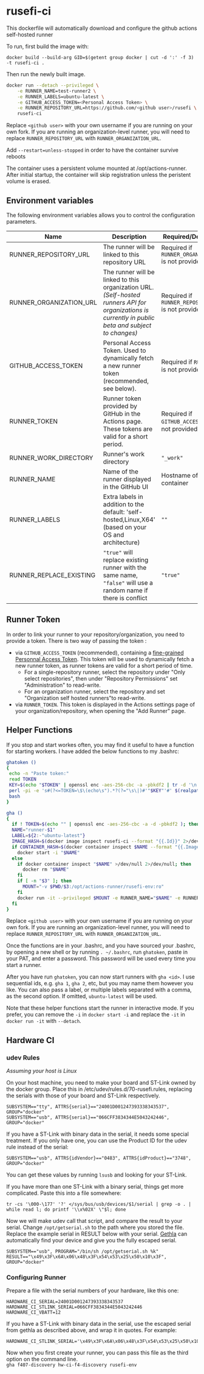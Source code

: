# rusefi-ci

This dockerfile will automatically download and configure the github actions self-hosted runner

To run, first build the image with:

`docker build --build-arg GID=$(getent group docker | cut -d ':' -f 3) -t rusefi-ci .`

Then run the newly built image.

```bash
docker run --detach --privileged \
    -e RUNNER_NAME=test-runner2 \
    -e RUNNER_LABELS=ubuntu-latest \
    -e GITHUB_ACCESS_TOKEN=<Personal Access Token> \
    -e RUNNER_REPOSITORY_URL=https://github.com/<github user>/rusefi \
    rusefi-ci
```
Replace `<github user>` with your own username if you are running on your own fork.
If you are running an organization-level runner, you will need to replace `RUNNER_REPOSITORY_URL` with `RUNNER_ORGANIZATION_URL`.


Add `--restart=unless-stopped` in order to have the container survive reboots

The container uses a persistent volume mounted at /opt/actions-runner. After initial startup, the container will skip registration unless the peristent volume is erased.

## Environment variables

The following environment variables allows you to control the configuration parameters.

| Name | Description | Required/Default value |
|------|---------------|-------------|
| RUNNER_REPOSITORY_URL | The runner will be linked to this repository URL | Required if `RUNNER_ORGANIZATION_URL` is not provided |
| RUNNER_ORGANIZATION_URL | The runner will be linked to this organization URL. *(Self-hosted runners API for organizations is currently in public beta and subject to changes)* | Required if `RUNNER_REPOSITORY_URL` is not provided |
| GITHUB_ACCESS_TOKEN | Personal Access Token. Used to dynamically fetch a new runner token (recommended, see below). | Required if `RUNNER_TOKEN` is not provided.
| RUNNER_TOKEN | Runner token provided by GitHub in the Actions page. These tokens are valid for a short period. | Required if `GITHUB_ACCESS_TOKEN` is not provided
| RUNNER_WORK_DIRECTORY | Runner's work directory | `"_work"`
| RUNNER_NAME | Name of the runner displayed in the GitHub UI | Hostname of the container
| RUNNER_LABELS | Extra labels in addition to the default: 'self-hosted,Linux,X64' (based on your OS and architecture) | `""`
| RUNNER_REPLACE_EXISTING | `"true"` will replace existing runner with the same name, `"false"` will use a random name if there is conflict | `"true"`

## Runner Token

In order to link your runner to your repository/organization, you need to provide a token. There is two way of passing the token :

* via `GITHUB_ACCESS_TOKEN` (recommended), containing a [fine-grained Personnal Access Token](https://github.com/settings/tokens). This token will be used to dynamically fetch a new runner token, as runner tokens are valid for a short period of time.
  * For a single-repository runner, select the repository under "Only select repositories", then under "Repository Permissions" set "Administration" to read-write.
  * For an organization runner, select the repository and set "Organization self hosted runners"to read-write.
* via `RUNNER_TOKEN`. This token is displayed in the Actions settings page of your organization/repository, when opening the "Add Runner" page.

## Helper Functions

If you stop and start workes often, you may find it useful to have a function for starting workers. I have added the below functions to my .bashrc:

```bash
ghatoken ()
{
 echo -n "Paste token:"
 read TOKEN
 KEY=$(echo "$TOKEN" | openssl enc -aes-256-cbc -a -pbkdf2 | tr -d '\n')
 perl -pi -e 's#(?<=TOKEN=\$\(echo\s").*?(?="\s\|)#'"$KEY"'#' $(realpath ~/.bashrc)
 bash
}

gha ()
{
  if ! TOKEN=$(echo "" | openssl enc -aes-256-cbc -a -d -pbkdf2 ); then echo "Error encoding token"; return 1; fi
  NAME="runner-$1"
  LABEL=${2:-"ubuntu-latest"}
  IMAGE_HASH=$(docker image inspect rusefi-ci --format "{{.Id}}" 2>/dev/null)
  if CONTAINER_HASH=$(docker container inspect $NAME --format "{{.Image}}" 2>/dev/null) && [ "$IMAGE_HASH" = "$CONTAINER_HASH" ]; then
    docker start -i "$NAME"
  else
    if docker container inspect "$NAME" >/dev/null 2>/dev/null; then
      docker rm "$NAME"
    fi
    if [ -n "$3" ]; then
      MOUNT="-v $PWD/$3:/opt/actions-runner/rusefi-env:ro"
    fi
    docker run -it --privileged $MOUNT -e RUNNER_NAME="$NAME" -e RUNNER_LABELS="$LABEL" -e GITHUB_ACCESS_TOKEN="$TOKEN" -e RUNNER_REPOSITORY_URL=https://github.com/chuckwagoncomputing/rusefi --name $NAME rusefi-ci
  fi
}
```

Replace `<github user>` with your own username if you are running on your own fork.
If you are running an organization-level runner, you will need to replace `RUNNER_REPOSITORY_URL` with `RUNNER_ORGANIZATION_URL`.

Once the functions are in your .bashrc, and you have sourced your .bashrc, by opening a new shell or by running `. ~/.bashrc`,
run `ghatoken`, paste in your PAT, and enter a password. This password will be used every time you start a runner.

After you have run `ghatoken`, you can now start runners with `gha <id>`. I use sequential ids, e.g. `gha 1`, `gha 2`, etc,
but you may name them however you like. You can also pass a label, or multiple labels separated with a comma, as the second option. If omitted, `ubuntu-latest` will be used.

Note that these helper functions start the runner in interactive mode. If you prefer, you can remove the `-i` in `docker start -i` and replace the `-it` in `docker run -it` with `--detach`.

## Hardware CI

### udev Rules

_Assuming your host is Linux_

On your host machine, you need to make your board and ST-Link owned by the docker group.
Place this in /etc/udev/rules.d/70-rusefi.rules, replacing the serials with those of your board and ST-Link respectively.

```
SUBSYSTEM=="tty", ATTRS{serial}=="24001D001247393338343537", GROUP="docker"
SUBSYSTEM=="usb", ATTRS{serial}=="066CFF3834344E5043242446", GROUP="docker"
```

If you have a ST-Link with binary data in the serial, it needs some special treatment. If you only have one, you can use the Product ID for the udev rule instead of the serial:

```
SUBSYSTEM=="usb", ATTRS{idVendor}=="0483", ATTRS{idProduct}=="3748", GROUP="docker"
```

You can get these values by running `lsusb` and looking for your ST-Link.

If you have more than one ST-Link with a binary serial, things get more complicated. Paste this into a file somewhere:

```
tr -cs '\000-\177' '?' </sys/bus/usb/devices/$1/serial | grep -o . | while read l; do printf '\\x%02X' \"$l; done
```

Now we will make udev call that script, and compare the result to your serial. Change `/opt/getserial.sh` to the path where you stored the file. Replace the example serial in RESULT below with your serial.
[Gethla](https://github.com/a-v-s/gethla) can automatically find your device and give you the fully escaped serial.

```
SUBSYSTEM=="usb", PROGRAM="/bin/sh /opt/getserial.sh %k" RESULT=="\x49\x3F\x6A\x06\x48\x3F\x54\x53\x25\x50\x10\x3F", GROUP="docker"
```

### Configuring Runner

Prepare a file with the serial numbers of your hardware, like this one:

```
HARDWARE_CI_SERIAL=24001D001247393338343537
HARDWARE_CI_STLINK_SERIAL=066CFF3834344E5043242446
HARDWARE_CI_VBATT=12
```

If you have a ST-Link with binary data in the serial, use the escaped serial from gethla as described above, and wrap it in quotes. For example:

```
HARDWARE_CI_STLINK_SERIAL='\x49\x3F\x6A\x06\x48\x3F\x54\x53\x25\x50\x10\x3F'
```

Now when you first create your runner, you can pass this file as the third option on the command line.  
`gha f407-discovery hw-ci-f4-discovery rusefi-env`
